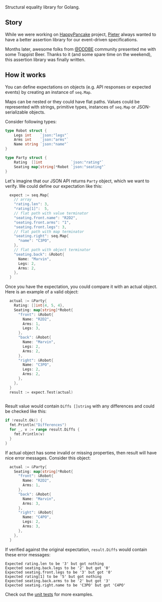 Structural equality library for Golang.

## Story

While we were working on [HappyPancake](http://abdullin.com/happypancake/) project, [Pieter](https://twitter.com/pjvds) always wanted to have a better assertion library for our event-driven specifications.

Months later, awesome folks from [@DDDBE](https://twitter.com/dddbe) community presented me with some Trappist Beer. Thanks to it (and some spare time on the weekend), this assertion library was finally written.

## How it works

You can define expectations on objects (e.g. API responses or expected events) by creating an instance of `seq.Map`.

Maps can be nested or they could have flat paths. Values could be represented with strings, primitive types, instances of `seq.Map` or JSON-serializable objects.

Consider following types:

```go
type Robot struct {
	Legs int    `json:"legs"`
	Arms int    `json:"arms"`
	Name string `json:"name"`
}

type Party struct {
	Rating  []int             `json:"rating"`
	Seating map[string]*Robot `json:"seating"`
}
```
Let's imagine that our JSON API returns `Party` object, which we want to verify. We could define our expectation like this:

```go
  expect := seq.Map{
    // array
    "rating.len": 3,
    "rating[1]":  5,
    // flat path with value terminator
    "seating.front.name": "R2D2",
    "seating.front.arms": "1",
    "seating.front.legs": 3,
    // flat path with map terminator
    "seating.right": seq.Map{
      "name": "C3PO",
    },
    // flat path with object terminator
    "seating.back": &Robot{
      Name: "Marvin",
      Legs: 2,
      Arms: 2,
    },
  }

```
Once you have the expectation, you could compare it with an actual object. Here is an example of a valid object:
```go
  actual := &Party{
    Rating: []int{4, 5, 4},
    Seating: map[string]*Robot{
      "front": &Robot{
        Name: "R2D2",
        Arms: 1,
        Legs: 3,
      },
      "back": &Robot{
        Name: "Marvin",
        Legs: 2,
        Arms: 2,
      },
      "right": &Robot{
        Name: "C3PO",
        Legs: 2,
        Arms: 2,
      },
    },
  }
  result := expect.Test(actual)
  
```
Result value would contain `Diffs []string` with any differences and could be checked like this:

```go
if !result.Ok() {
  fmt.Println("Differences")
  for _, v := range result.Diffs {
    fmt.Println(v)
  }
}
```  

If actual object has some invalid or missing properties, then result will have nice error messages. Consider this object:

```go
  actual := &Party{
    Seating: map[string]*Robot{
      "front": &Robot{
        Name: "R2D2",
        Arms: 1,
      },
      "back": &Robot{
        Name: "Marvin",
        Arms: 3,
      },
      "right": &Robot{
        Name: "C4PO",
        Legs: 2,
        Arms: 3,
      },
    },
  }

```

If verified against the original expectation, `result.Diffs` would contain these error messages:

```
Expected rating.len to be '3' but got nothing
Expected seating.back.legs to be '2' but got '0'
Expected seating.front.legs to be '3' but got '0'
Expected rating[1] to be '5' but got nothing
Expected seating.back.arms to be '2' but got '3'
Expected seating.right.name to be 'C3PO' but got 'C4PO'
```
Check out the [unit tests](https://github.com/abdullin/seq/blob/master/seq_test.go) for more examples.
